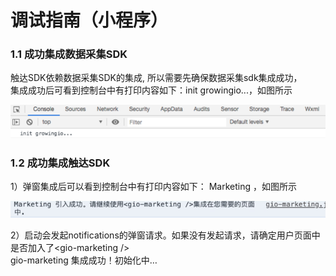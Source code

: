 # 调试指南（小程序）

### 1.1 成功集成数据采集SDK

触达SDK依赖数据采集SDK的集成, 所以需要先确保数据采集sdk集成成功，   
集成成功后可看到控制台中有打印内容如下：init growingio...，如图所示

![](../../../../.gitbook/assets/image%20%28278%29.png)

### 1.2 成功集成触达SDK

1）弹窗集成后可以看到控制台中有打印内容如下： Marketing ，如图所示  


![](../../../../.gitbook/assets/image%20%28276%29.png)

2）启动会发起notifications的弹窗请求。如果没有发起请求，请确定用户页面中是否加入了&lt;gio-marketing /&gt;  
gio-marketing 集成成功！初始化中…

